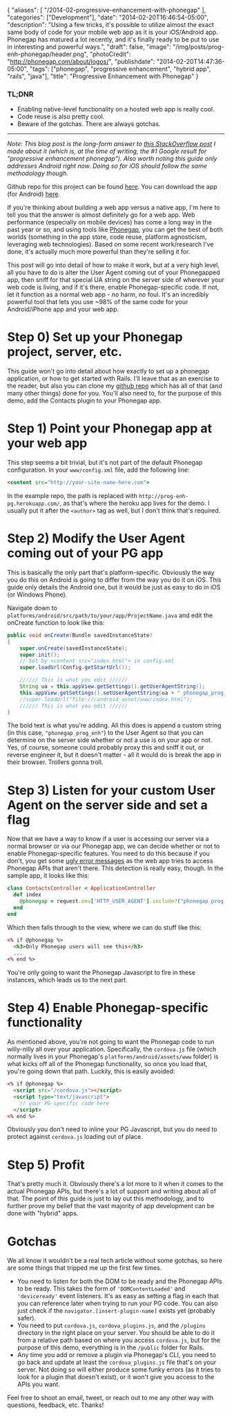 {
   "aliases": [
    "/2014-02-progressive-enhancement-with-phonegap"
   ],
   "categories": ["Development"],
   "date": "2014-02-20T16:46:54-05:00",
   "description": "Using a few tricks, it's possible to utilize almost the exact same body of code for your mobile web app as it is your iOS/Android app. Phonegap has matured a lot recently, and it's finally ready to be put to use in interesting and powerful ways.",
   "draft": false,
   "image": "/img/posts/prog-enh-phonegap/header.png",
   "photoCredit": "http://phonegap.com/about/logos/",
   "publishdate": "2014-02-20T14:47:36-05:00",
   "tags": ["phonegap", "progressive enhancement", "hybrid app", "rails", "java"],
   "title": "Progressive Enhancement with Phonegap"
}

<div class="tldnr">
  <h3>TL;DNR</h3>
  <ul>
    <li>Enabling native-level functionality on a hosted web app is really cool.</li>
    <li>Code reuse is also pretty cool.</li>
    <li>Beware of the gotchas. There are always gotchas.</li>
  </ul>
</div>
<hr/>

<em>Note: This blog post is the long-form answer to <a href="http://stackoverflow.com/questions/20574938/progressive-enhancement-with-phonegap">this StackOverflow post</a> I made about it (which is, at the time of writing, the #1 Google result for "progressive enhancement phonegap"). Also worth noting this guide only addresses Android right now. Doing so for iOS should follow the same methodology though.</em>

Github repo for this project can be found <a href="https://github.com/borego/progressive_enhancement_phonegap">here</a>. You can download the app (for Android) <a href="http://old.bradorego.com/sites/default/files/progenhpg/prog-enh-pg.apk">here</a>.

If you're thinking about building a web app versus a native app, I'm here to tell you that the answer is almost definitely go for a web app. Web performance (especially on mobile devices) has come a long way in the past year or so, and using tools like <a href="http://phonegap.com">Phonegap</a>, you can get the best of both worlds (something in the app store, code reuse, platform agnosticism, leveraging web technologies). Based on some recent work/research I've done, it's actually much more powerful than they're selling it for.

This post will go into detail of how to make it work, but at a very high level, all you have to do is alter the User Agent coming out of your Phonegapped app, then sniff for that special UA string on the server side of wherever your web code is living, and if it's there, enable Phonegap-specific code. If not, let it function as a normal web app - no harm, no foul. It's an incredibly powerful tool that lets you use ~98% of the same code for your Android/iPhone app and your web app.

# Step 0) Set up your Phonegap project, server, etc. <a name="setup" href="#setup"><i class="ion-link"></i></a>

This guide won't go into detail about how exactly to set up a phonegap application, or how to get started with Rails. I'll leave that as an exercise to the reader, but also you can clone my <a href="https://github.com/borego/progressive_enhancement_phonegap">github repo</a> which has all of that (and many other things) done for you. You'll also need to, for the purpose of this demo, add the Contacts plugin to your Phonegap app.

# Step 1) Point your Phonegap app at your web app <a name="content" href="#content"><i class="ion-link"></i></a>

This step seems a bit trivial, but it's not part of the default Phonegap configuration. In your `www/config.xml` file, add the following line:

```xml
<content src="http://your-site-name-here.com">
```

In the example repo, the path is replaced with `http://prog-enh-pg.herokuapp.com/`, as that's where the heroku app lives for the demo. I usually put it after the `<author>` tag as well, but I don't think that's required.

# Step 2) Modify the User Agent coming out of your PG app <a name="userAgent" href="#userAgent"><i class="ion-link"></i></a>

This is basically the only part that's platform-specific. Obviously the way you do this on Android is going to differ from the way you do it on iOS. This guide only details the Android one, but it would be just as easy to do in iOS (or Windows Phone).

Navigate down to `platforms/android/src/path/to/your/app/ProjectName.java` and edit the onCreate function to look like this:

```java
public void onCreate(Bundle savedInstanceState)
{
    super.onCreate(savedInstanceState);
    super.init();
    // Set by <content src="index.html"> in config.xml
    super.loadUrl(Config.getStartUrl());

    ////// This is what you edit //////
    String ua = this.appView.getSettings().getUserAgentString();
    this.appView.getSettings().setUserAgentString(ua + " phonegap_prog_enh");
    //super.loadUrl("file:///android_asset/www/index.html");
    ////// This is what you edit //////
}
```

The bold text is what you're adding. All this does is append a custom string (in this case, `"phonegap_prog_enh"`) to the User Agent so that you can determine on the server side whether or not a use is on your app or not. Yes, of course, someone could probably proxy this and sniff it out, or reverse engineer it, but it doesn't matter - all it would do is break the app in their browser. Trollers gonna troll.

# Step 3) Listen for your custom User Agent on the server side and set a flag <a name="flag" href="#flag"><i class="ion-link"></i></a>

Now that we have a way to know if a user is accessing our server via a normal browser or via our Phonegap app, we can decide whether or not to enable Phonegap-specific features. You need to do this because if you don't, you get some <a href="/img/posts/prog-enh-phonegap/uglypg.png">ugly error messages</a> as the web app tries to access Phonegap APIs that aren't there. This detection is really easy, though. In the sample app, it looks like this:

```ruby
class ContactsController < ApplicationController
  def index
    @phonegap = request.env['HTTP_USER_AGENT'].include?("phonegap_prog_enh")
  end
end
```

Which then falls through to the view, where we can do stuff like this:

```html
<% if @phonegap %>
  <h3>Only Phonegap users will see this</h3>
  ... 
<% end %>
```

You're only going to want the Phonegap Javascript to fire in these instances, which leads us to the next part.

# Step 4) Enable Phonegap-specific functionality <a name="enhance" href="#enhance"><i class="ion-link"></i></a>

As mentioned above, you're not going to want the Phonegap code to run willy-nilly all over your application. Specifically, the `cordova.js` file (which normally lives in your Phonegap's `platforms/android/assets/www` folder) is what kicks off all of the Phonegap functionality, so once you load that, you're going down that path. Luckily, this is easily avoided:

```html
<% if @phonegap %>
  <script src="/cordova.js"></script>
  <script type="text/javascript">
    // your PG-specific code here
  </script>
<% end %>
```

Obviously you don't need to inline your PG Javascript, but you do need to protect against `cordova.js` loading out of place.

# Step 5) Profit <a name="profit" href="#profit"><i class="ion-link"></i></a>

That's pretty much it. Obviously there's a lot more to it when it comes to the actual Phonegap APIs, but there's a lot of support and writing about all of that. The point of this guide is just to lay out this methodology, and to further prove my belief that the vast majority of app development can be done with "hybrid" apps.

# Gotchas <a name="gotchas" href="#gotchas"><i class="ion-link"></i></a>

We all know it wouldn't be a real tech article without some gotchas, so here are some things that tripped me up the first few times.

* You need to listen for both the DOM to be ready and the Phonegap APIs to be ready. This takes the form of `'DOMContentLoaded'` and `'deviceready'` event listeners. It's as easy as setting a flag in each that you can reference later when trying to run your PG code. You can also just check if the `navigator.[insert-plugin-name]` exists yet (probably safer).
* You need to put `cordova.js`, `cordova_plugins.js`, and the `/plugins` directory in the right place on your server. You should be able to do it from a relative path based on where you access `cordova.js`, but for the purpose of this demo, everything is in the `/public` folder for Rails.
* Any time you add or remove a plugin via Phonegap's CLI, you need to go back and update at least the `cordova_plugins.js` file that's on your server. Not doing so will either produce some funky errors (as it tries to look for a plugin that doesn't exist), or it won't give you access to the APIs you want.

Feel free to shoot an email, tweet, or reach out to me any other way with questions, feedback, etc. Thanks!
